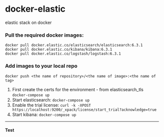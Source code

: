# docker-elastic
elastic stack on docker

### Pull the required docker images:
```
docker pull docker.elastic.co/elasticsearch/elasticsearch:6.3.1
docker pull docker.elastic.co/kibana/kibana:6.3.1
docker pull docker.elastic.co/logstash/logstash:6.3.1
```

### Add images to your local repo

```
docker push <the name of repository>/<the name of image>:<the name of tag>
```

1) First create the certs for the environment - from elasticsearch_tls
`docker-compose up`
2) Start elasticsearch: `docker-compose up`
3) Enable the trial license: `curl -k -XPOST https://localhost:9200/_xpack/license/start_trial?acknowledge=true`
4) Start kibana: `docker-compose up`

*********

#### Test